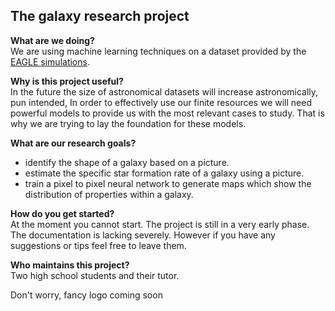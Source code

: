 <h2>The galaxy research project</h2>

<b>What are we doing?</b><br/>
We are using machine learning techniques on a dataset provided by the <a href = "http://icc.dur.ac.uk/Eagle/">EAGLE simulations</a>.

<b> Why is this project useful?</b><br/>
In the future the size of astronomical datasets will increase astronomically, pun intended, In order to effectively use our finite resources we will need powerful models to provide us with the most relevant cases to study. That is why we are trying to lay the foundation for these models. 

<b>What are our research goals?</b>
- identify the shape of a galaxy based on a picture.
- estimate the specific star formation rate of a galaxy using a picture.
- train a pixel to pixel neural network to generate maps which show the distribution of properties within a galaxy.

<b>How do you get started? </b><br/>
At the moment you cannot start. The project is still in a very early phase. The documentation is lacking severely. However
if you have any suggestions or tips feel free to leave them. 

<b>Who maintains this project?</b><br/>
Two high school students and their tutor.  

Don't worry, fancy logo coming soon 
